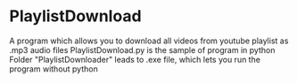 # PlaylistDownload
A program which allows you to download all videos from youtube playlist as .mp3 audio files PlaylistDownload.py is the sample of program in python Folder "PlaylistDownloader" leads to .exe file, which lets you run the program without python
